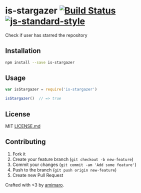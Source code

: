 # is-stargazer [![Build Status](https://secure.travis-ci.org/amimaro/is-stargazer.svg?branch=master)](https://travis-ci.org/amimaro/is-stargazer) [![js-standard-style](https://img.shields.io/badge/code%20style-standard-brightgreen.svg?style=flat)](https://github.com/feross/standard)

Check if user has starred the repository

## Installation

```bash
npm install --save is-stargazer
```

## Usage

```javascript
var isStargazer = require('is-stargazer')

isStargazer()  // => true
```

## License

MIT [LICENSE.md](LICENSE.md)

## Contributing

1. Fork it
2. Create your feature branch (`git checkout -b new-feature`)
3. Commit your changes (`git commit -am 'Add some feature'`)
4. Push to the branch (`git push origin new-feature`)
5. Create new Pull Request

Crafted with <3 by [amimaro](https://github.com/amimaro).
